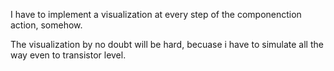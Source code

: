 I have to implement a visualization at every step of the componenction action, somehow. 

The visualization by no doubt will be hard, becuase i have to simulate all the way even to transistor level. 